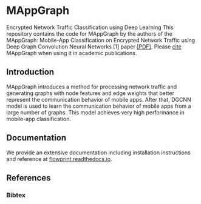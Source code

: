# MAppGraph
Encrypted Network Traffic Classification using Deep Learning
This repository contains the code for MAppGraph by the authors of the MAppGraph: Mobile-App Classification on Encrypted Network
Traffic using Deep Graph Convolution Neural Networks [1] paper [[PDF]](https://dx.doi.org/10.14722/ndss.2020.24412).
Please [cite](#References) MAppGraph when using it in academic publications.

## Introduction
MAppGraph introduces a method for processing network traffic and generating graphs with node features and edge weights that better represent the communication behavior of mobile apps. After that, DGCNN model is used to learn the communication behavior of mobile apps from a large number of graphs. This model achieves very high performance in mobile-app classification.

## Documentation
We provide an extensive documentation including installation instructions and reference at [flowprint.readthedocs.io](https://flowprint.readthedocs.io/en/latest/).

## References

### Bibtex
